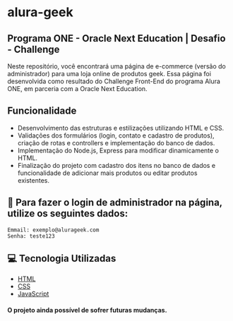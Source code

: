 # alura-geek

## Programa ONE - Oracle Next Education | Desafio - Challenge

Neste repositório, você encontrará uma página de e-commerce (versão do administrador) para uma loja online de produtos geek. Essa página foi desenvolvida como resultado do Challenge Front-End do programa Alura ONE, em parceria com a Oracle Next Education.



## Funcionalidade

- Desenvolvimento das estruturas e estilizações utilizando HTML e CSS.
- Validações dos formulários (login, contato e cadastro de produtos), criação de rotas e controllers e implementação do banco de dados.
- Implementação do Node.js, Express para modificar dinamicamente o HTML.
- Finalização do projeto com cadastro dos itens no banco de dados e funcionalidade de adicionar mais produtos ou editar produtos existentes.



## 🔐 Para fazer o login de administrador na página, utilize os seguintes dados:

```
Emmail: exemplo@alurageek.com
Senha: teste123
```



## 💻 Tecnologia Utilizadas

 - [HTML](https://developer.mozilla.org/pt-BR/docs/Web/HTML)
 - [CSS](https://developer.mozilla.org/pt-BR/docs/Web/CSS)
 - [JavaScript](https://developer.mozilla.org/pt-BR/docs/Web/JavaScript)



#### O projeto ainda possível de sofrer futuras mudanças.
